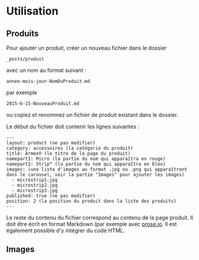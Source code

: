 # Utilisation

## Produits

Pour ajouter un produit, créer un nouveau fichier dans le dossier
```
_posts/produit
```
avec un nom au format suivant :
```
annee-mois-jour-NomDuProduit.md
```
par exemple
```
2015-6-15-NouveauProduit.md
```

ou copiez et renommez un fichier de produit existant dans le dossier.

Le début du fichier doit contenir les lignes suivantes :
```
---
layout: product (ne pas modifier)
category: accessoires (la catégorie du produit)
title: Armex® (le titre de la page du produit)
namepart1: Micro (la partie du nom qui apparaîtra en rouge)
namepart2: Strip™ (la partie du nom qui apparaîtra en bleu)
images: (une liste d'images au format .jpg ou .png qui apparaîtront dans le carousel, voir la partie "Images" pour ajouter les images)
  - microstrip1.jpg
  - microstrip2.jpg
  - microstrip3.jpg
published: true (ne pas modifier)
position: 2 (la position du produit dans la liste des produits)
---
```
Le reste du contenu du fichier correspond au contenu de la page produit. Il doit être écrit en format Markdown (par exemple avec [prose.io](http://prose.io). Il est également possible d'y intégrer du code HTML.

## Images

